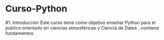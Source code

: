 # Curso-Python
#1. Introducción 
Este curso tiene como objetivo enseñar Python para el publico orientado en ciencias atmosféricas y Ciencia de Datos  , contiene fundamentos 

